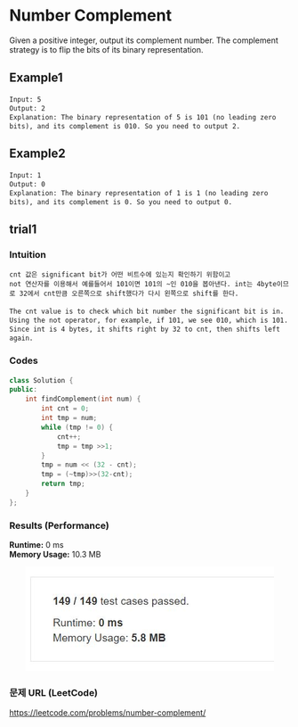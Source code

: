 # Number Complement
Given a positive integer, output its complement number. The complement strategy is to flip the bits of its binary representation.     


## Example1

```
Input: 5
Output: 2
Explanation: The binary representation of 5 is 101 (no leading zero bits), and its complement is 010. So you need to output 2.
```

## Example2
```
Input: 1
Output: 0
Explanation: The binary representation of 1 is 1 (no leading zero bits), and its complement is 0. So you need to output 0.
```

## trial1
### Intuition
```
cnt 값은 significant bit가 어떤 비트수에 있는지 확인하기 위함이고 
not 연산자를 이용해서 예를들어서 101이면 101의 ~인 010을 봅아낸다. int는 4byte이므로 32에서 cnt만큼 오른쪽으로 shift했다가 다시 왼쪽으로 shift를 한다.

The cnt value is to check which bit number the significant bit is in.
Using the not operator, for example, if 101, we see 010, which is 101. Since int is 4 bytes, it shifts right by 32 to cnt, then shifts left again.
```
### Codes  
```cpp
class Solution {
public:
    int findComplement(int num) {
        int cnt = 0;
        int tmp = num;
        while (tmp != 0) {
            cnt++;
            tmp = tmp >>1;
        }
        tmp = num << (32 - cnt);
        tmp = (~tmp)>>(32-cnt);
        return tmp;
    }
};
```

### Results (Performance)  
**Runtime:**  0 ms  
**Memory Usage:** 	10.3 MB  


<p align="center"> 
<img src="./capture.JPG">
</p>


### 문제 URL (LeetCode)  
https://leetcode.com/problems/number-complement/